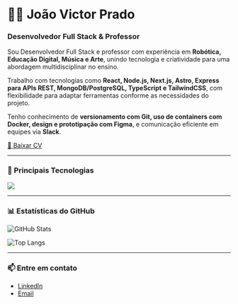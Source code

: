 # 👨‍🏫 João Victor Prado

### Desenvolvedor Full Stack & Professor

Sou Desenvolvedor Full Stack e professor com experiência em **Robótica, Educação Digital, Música e Arte**, unindo tecnologia e criatividade para uma abordagem multidisciplinar no ensino.

Trabalho com tecnologias como **React, Node.js, Next.js, Astro, Express para APIs REST, MongoDB/PostgreSQL, TypeScript e TailwindCSS**, com flexibilidade para adaptar ferramentas conforme as necessidades do projeto.

Tenho conhecimento de **versionamento com Git, uso de containers com Docker, design e prototipação com Figma**, e comunicação eficiente em equipes via **Slack**.

[📄 Baixar CV](https://portfoliodev-pink.vercel.app/curriculo-joao.pdf) <!-- Substitua o # pelo link do seu CV -->

---

### 🚀 Principais Tecnologias

<img src="https://cdn.jsdelivr.net/gh/devicons/devicon@latest/icons/react/react-original.svg" />
          

---


### 📊 Estatísticas do GitHub

![GitHub Stats](https://github-readme-stats.vercel.app/api?username=SEU_USUARIO_AQUI&show_icons=true&theme=tokyonight)

![Top Langs](https://github-readme-stats.vercel.app/api/top-langs/?username=SEU_USUARIO_AQUI&layout=compact&theme=tokyonight)

---

### 📫 Entre em contato

- [LinkedIn](https://linkedin.com/in/jvprado1)  
- [Email](mailto:jv_prado@outlook.com)
